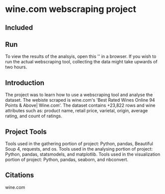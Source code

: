 # wine.com webscraping project 

## Included


## Run
To view the results of the analsyis, open this '' in a browser. 
If you wish to run the actual webscraping tool, collecting the data might take upwards of two hours. 


## Introduction
The project was to learn how to use a webscraping tool and analyse the dataset. The webiste scraped is wine.com's 'Best Rated Wines Online 94 Points &amp; Above| Wine.com'.
The dataset contains +23,822 rows and wine attributes such as: product name, retail price, varietal, origin, average rating, and count of ratings. 


## Project Tools
Tools used in the gathering portion of project: Python, pandas, Beautiful Soup 4, requests, and os. 
Tools used in the analysing portion of project: Python, pandas, statsmodels, and matplotlib. 
Tools used in the visualization portion of project: Python, pandas, seaborn, and nbconvert. 


## Citations
wine.com